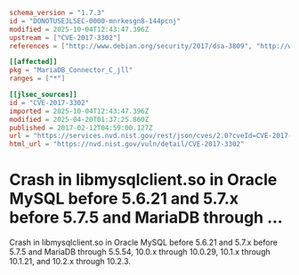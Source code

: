 ```toml
schema_version = "1.7.3"
id = "DONOTUSEJLSEC-0000-mnrkesgn8-144pcnj"
modified = 2025-10-04T12:43:47.396Z
upstream = ["CVE-2017-3302"]
references = ["http://www.debian.org/security/2017/dsa-3809", "http://www.debian.org/security/2017/dsa-3834", "http://www.openwall.com/lists/oss-security/2017/02/11/11", "http://www.oracle.com/technetwork/security-advisory/cpuapr2017-3236618.html", "http://www.securityfocus.com/bid/96162", "http://www.securitytracker.com/id/1038287", "https://access.redhat.com/errata/RHSA-2017:2192", "https://access.redhat.com/errata/RHSA-2017:2787", "https://access.redhat.com/errata/RHSA-2018:0279", "https://access.redhat.com/errata/RHSA-2018:0574", "http://www.debian.org/security/2017/dsa-3809", "http://www.debian.org/security/2017/dsa-3834", "http://www.openwall.com/lists/oss-security/2017/02/11/11", "http://www.oracle.com/technetwork/security-advisory/cpuapr2017-3236618.html", "http://www.securityfocus.com/bid/96162", "http://www.securitytracker.com/id/1038287", "https://access.redhat.com/errata/RHSA-2017:2192", "https://access.redhat.com/errata/RHSA-2017:2787", "https://access.redhat.com/errata/RHSA-2018:0279", "https://access.redhat.com/errata/RHSA-2018:0574"]

[[affected]]
pkg = "MariaDB_Connector_C_jll"
ranges = ["*"]

[[jlsec_sources]]
id = "CVE-2017-3302"
imported = 2025-10-04T12:43:47.396Z
modified = 2025-04-20T01:37:25.860Z
published = 2017-02-12T04:59:00.127Z
url = "https://services.nvd.nist.gov/rest/json/cves/2.0?cveId=CVE-2017-3302"
html_url = "https://nvd.nist.gov/vuln/detail/CVE-2017-3302"
```

# Crash in libmysqlclient.so in Oracle MySQL before 5.6.21 and 5.7.x before 5.7.5 and MariaDB through ...

Crash in libmysqlclient.so in Oracle MySQL before 5.6.21 and 5.7.x before 5.7.5 and MariaDB through 5.5.54, 10.0.x through 10.0.29, 10.1.x through 10.1.21, and 10.2.x through 10.2.3.

